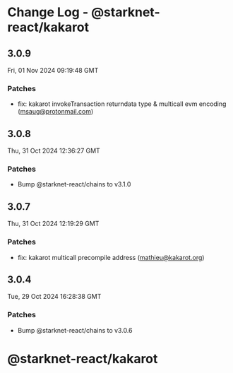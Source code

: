# Change Log - @starknet-react/kakarot

<!-- This log was last generated on Fri, 01 Nov 2024 09:19:48 GMT and should not be manually modified. -->

<!-- Start content -->

## 3.0.9

Fri, 01 Nov 2024 09:19:48 GMT

### Patches

- fix: kakarot invokeTransaction returndata type & multicall evm encoding (msaug@protonmail.com)

## 3.0.8

Thu, 31 Oct 2024 12:36:27 GMT

### Patches

- Bump @starknet-react/chains to v3.1.0

## 3.0.7

Thu, 31 Oct 2024 12:19:29 GMT

### Patches

- fix: kakarot multicall precompile address (mathieu@kakarot.org)

## 3.0.4

Tue, 29 Oct 2024 16:28:38 GMT

### Patches

- Bump @starknet-react/chains to v3.0.6

# @starknet-react/kakarot
